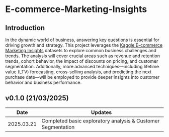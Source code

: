 # E-commerce-Marketing-Insights

## Introduction
In the dynamic world of business, answering key questions is essential for driving growth and strategy. This project leverages the [Kaggle E-commerce Marketing Insights](https://www.kaggle.com/datasets/rishikumarrajvansh/marketing-insights-for-e-commerce-company) datasets to explore common business challenges and trends. The analysis will cover crucial areas such as revenue and retention trends, cohort behavior, the impact of discounts on pricing, and customer segmentation. Additionally, more advanced techniques—including lifetime value (LTV) forecasting, cross-selling analysis, and predicting the next purchase date—will be employed to provide deeper insights into customer behavior and business performance.


## v0.1.0 (21/03/2025)
| Date | Updates | 
|----------|----------|
| 2025.03.21   | Completed basic exploratory analysis & Customer Segmentation  | 
